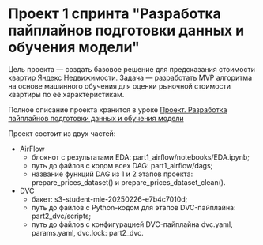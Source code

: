 # Проект 1 спринта "Разработка пайплайнов подготовки данных и обучения модели"

Цель проекта — создать базовое решение для предсказания стоимости квартир Яндекс Недвижимости.
Задача — разработать MVP алгоритма на основе машинного обучения для оценки рыночной стоимости квартиры по её характеристикам.

Полное описание проекта хранится в уроке [Проект. Разработка пайплайнов подготовки данных и обучения модели]( https://practicum.yandex.ru/learn/machine-learning/courses/41232eb3-8b9d-45e9-98e6-10447557b392/sprints/425230/topics/49d56372-5c01-49a0-a570-750d1b6685ce/lessons/c0ca87a6-0443-48aa-a695-8639a25e1c8c/#69f15551-2031-4f88-8067-87070527d83e )

Проект состоит из двух частей: 
- AirFlow
    - блокнот с результатами EDA: part1_airflow/notebooks/EDA.ipynb;
    - путь до файлов с кодом всех DAG: part1_airflow/dags;
    - название функций DAG из 1 и 2 этапов проекта: prepare_prices_dataset() и prepare_prices_dataset_clean().
- DVC
    - бакет: s3-student-mle-20250226-e7b4c7010d;
    - путь до файлов с Python-кодом для этапов DVC-пайплайна: part2_dvc/scripts;
    - путь до файлов с конфигурацией DVC-пайплайна dvc.yaml, params.yaml, dvc.lock: part2_dvc.
